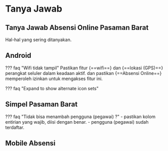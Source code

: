 # Tanya Jawab
## Tanya Jawab Absensi Online Pasaman Barat
Hal-hal yang sering ditanyakan.


## Android
??? faq "Wifi tidak tampil"
    Pastikan fitur {==wifi==} dan {==lokasi (GPS)==} perangkat seluler dalam keadaan aktif.
    dan pastikan {==Absensi Online==} memperoleh izinkan untuk mengakses fitur ini.  
    
??? faq "Expand to show alternate icon sets"


## Simpel Pasaman Barat
??? faq "Tidak bisa menambah pengguna (pegawai) ?"
    - pastikan kolom entirian yang wajib, diisi dengan benar.
    - pengguna (pegawai) sudah terdaftar. 


## Mobile Absensi